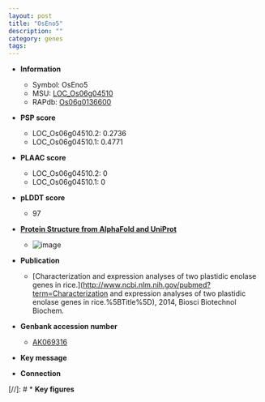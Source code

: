```yaml
---
layout: post
title: "OsEno5"
description: ""
category: genes
tags: 
---
```


* **Information**  
    + Symbol: OsEno5  
    + MSU: [LOC_Os06g04510](http://rice.plantbiology.msu.edu/cgi-bin/ORF_infopage.cgi?orf=LOC_Os06g04510)  
    + RAPdb: [Os06g0136600](http://rapdb.dna.affrc.go.jp/viewer/gbrowse_details/irgsp1?name=Os06g0136600)  

* **PSP score**  
    + LOC_Os06g04510.2: 0.2736 
    + LOC_Os06g04510.1: 0.4771 

* **PLAAC score**  
    + LOC_Os06g04510.2: 0 
    + LOC_Os06g04510.1: 0 

* **pLDDT score**
    + 97

* **[Protein Structure from AlphaFold and UniProt](https://www.uniprot.org/uniprotkb/Q5VNT9/entry#structure)**
    + ![image](https://ricepsp.github.io/images/Q5/AF-Q5VNT9-F1.png)

* **Publication**  
    + [Characterization and expression analyses of two plastidic enolase genes in rice.](http://www.ncbi.nlm.nih.gov/pubmed?term=Characterization and expression analyses of two plastidic enolase genes in rice.%5BTitle%5D), 2014, Biosci Biotechnol Biochem.

* **Genbank accession number**  
    + [AK069316](http://www.ncbi.nlm.nih.gov/nuccore/AK069316)

* **Key message**  

* **Connection**  

[//]: # * **Key figures**  


